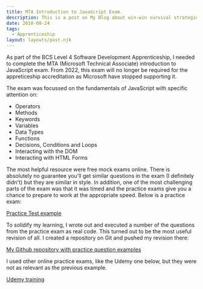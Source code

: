 ```yaml
---
title: MTA Introduction to JavaScript Exam.
description: This is a post on My Blog about win-win survival strategies.
date: 2018-08-24
tags:
  - Apprenticeship
layout: layouts/post.njk
---
```

As part of the BCS Level 4 Software Development Apprenticeship, I needed to complete the MTA (Microsoft Technical Associate) introduction to JavaScript exam. From 2022, this exam will no longer be required for the appreticeship accreditation as Microsoft have stopped supporting it. 

The exam was focussed on the fundamentals of JavaScript with specific attention on:

-  Operators
-  Methods 
-  Keywords
-  Variables
-  Data Types
-  Functions
-  Decisions, Conditions and Loops
-  Interacting with the DOM
-  Interacting with HTML Forms 

The most helpful resource were free mock exams online. There is absolutely no guarantee you'll get similar questions in the exam (I definitely didn't) but they are similar in style. In addition, one of the most challenging parts of the exam was that it was timed and the practice exams give you a chance to prepare to work at the appropriate speed. Below is a practice exam: 

<a href="https://www.itexams.com/exam/98-382">Practice Test example</a>

To solidify my learning, I wrote out and executed a number of the questions from the practice exam as real code. This turned out to be the most useful revision of all. I created a repository on Git and pushed my revision there: 

<a href="https://github.com/Looease/MTA-JavaScript-Revision">My Github repository with practice question examples</a>

I used other online practice exams, like the Udemy one below, but they were not as relevant as the previous example. 

<a href="https://www.udemy.com/course/mta-98-382-javascript-introduction-to-programming/">Udemy training</a>



